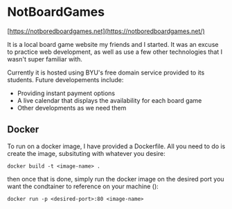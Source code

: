 # NotBoardGames
[https://notboredboardgames.net](https://notboredboardgames.net/)

It is a local board game website my friends and I started. It was an excuse to practice web development, as well as use a few other technologies that I wasn't super familiar with.

Currently it is hosted using BYU's free domain service provided to its students. Future developements include:
- Providing instant payment options
- A live calendar that displays the availability for each board game
- Other developments as we need them

## Docker

To run on a docker image, I have provided a Dockerfile. All you need to do is create the image, subsituting <image-name> with whatever you desire:
```
docker build -t <image-name> .
```
then once that is done, simply run the docker image on the desired port you want the condtainer to reference on your machine (<desired-port>):
```
docker run -p <desired-port>:80 <image-name>
```

